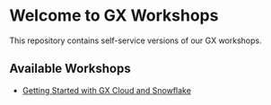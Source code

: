 # Welcome to GX Workshops

This repository contains self-service versions of our GX workshops.

## Available Workshops

* [Getting Started with GX Cloud and Snowflake](getting_started_with_gx_cloud_and_snowflake/workshop.md)
